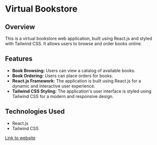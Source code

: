 # Virtual Bookstore

## Overview

This is a virtual bookstore web application, built using React.js and styled with Tailwind CSS.  It allows users to browse and order books online.

## Features

* **Book Browsing:** Users can view a catalog of available books.
* **Book Ordering:** Users can place orders for books.
* **React.js Framework:** The application is built using React.js for a dynamic and interactive user experience.
* **Tailwind CSS Styling:** The application's user interface is styled using Tailwind CSS for a modern and responsive design.

## Technologies Used

* React.js
* Tailwind CSS

<a href="https://myself-rion.github.io/The-Virtual-Bookstore/">Link to website</a>

